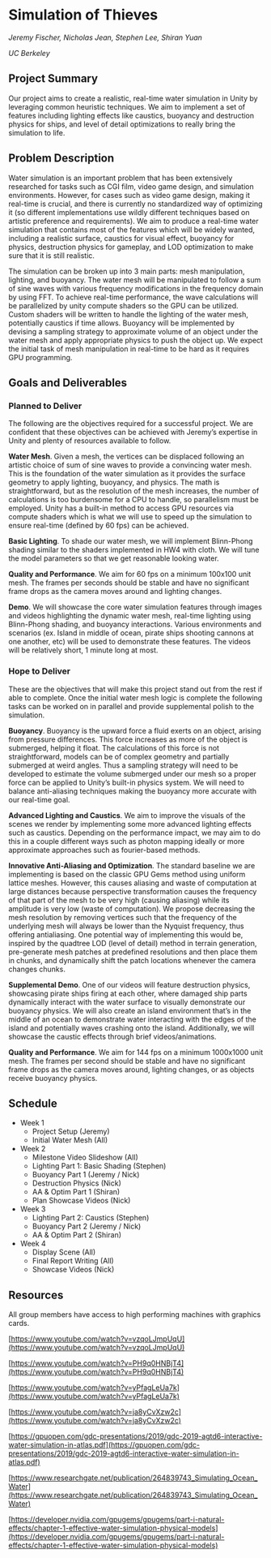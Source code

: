 # Simulation of Thieves

_Jeremy Fischer, Nicholas Jean, Stephen Lee, Shiran Yuan_

_UC Berkeley_

## Project Summary

Our project aims to create a realistic, real-time water simulation in Unity by leveraging common heuristic techniques. We aim to implement a set of features including lighting effects like caustics, buoyancy and destruction physics for ships, and level of detail optimizations to really bring the simulation to life.

## Problem Description

Water simulation is an important problem that has been extensively researched for tasks such as CGI film, video game design, and simulation environments. However, for cases such as video game design, making it real-time is crucial, and there is currently no standardized way of optimizing it (so different implementations use wildly different techniques based on artistic preference and requirements). We aim to produce a real-time water simulation that contains most of the features which will be widely wanted, including a realistic surface, caustics for visual effect, buoyancy for physics, destruction physics for gameplay, and LOD optimization to make sure that it is still realistic. 

The simulation can be broken up into 3 main parts: mesh manipulation, lighting, and buoyancy. The water mesh will be manipulated to follow a sum of sine waves with various frequency modifications in the frequency domain by using FFT. To achieve real-time performance, the wave calculations will be parallelized by unity compute shaders so the GPU can be utilized. Custom shaders will be written to handle the lighting of the water mesh, potentially caustics if time allows. Buoyancy will be implemented by devising a sampling strategy to approximate volume of an object under the water mesh and apply appropriate physics to push the object up.
We expect the initial task of mesh manipulation in real-time to be hard as it requires GPU programming. 

## Goals and Deliverables

### Planned to Deliver

The following are the objectives required for a successful project. We are confident that these objectives can be achieved with Jeremy’s expertise in Unity and plenty of resources available to follow.

__Water Mesh__. Given a mesh, the vertices can be displaced following an artistic choice of sum of sine waves to provide a convincing water mesh. This is the foundation of the water simulation as it provides the surface geometry to apply lighting, buoyancy, and physics. The math is straightforward, but as the resolution of the mesh increases, the number of calculations is too burdensome for a CPU to handle, so parallelism must be employed. Unity has a built-in method to access GPU resources via compute shaders which is what we will use to speed up the simulation to ensure real-time (defined by 60 fps) can be achieved.

__Basic Lighting__. To shade our water mesh, we will implement Blinn-Phong shading similar to the shaders implemented in HW4 with cloth. We will tune the model parameters so that we get reasonable looking water.

__Quality and Performance__. We aim for 60 fps on a minimum 100x100 unit mesh. The frames per seconds should be stable and have no significant frame drops as the camera moves around and lighting changes.

__Demo__. We will showcase the core water simulation features through images and videos highlighting the dynamic water mesh, real-time lighting using Blinn-Phong shading, and buoyancy interactions. Various environments and scenarios (ex. Island in middle of ocean, pirate ships shooting cannons at one another, etc) will be used to demonstrate these features. The videos will be relatively short, 1 minute long at most. 

### Hope to Deliver

These are the objectives that will make this project stand out from the rest if able to complete. Once the initial water mesh logic is complete the following tasks can be worked on in parallel and provide supplemental polish to the simulation.

__Buoyancy__. Buoyancy is the upward force a fluid exerts on an object, arising from pressure differences. This force increases as more of the object is submerged, helping it float. The calculations of this force is not straightforward, models can be of complex geometry and partially submerged at weird angles. Thus a sampling strategy will need to be developed to estimate the volume submerged under our mesh so a proper force can be applied to Unity’s built-in physics system. We will need to balance anti-aliasing techniques making the buoyancy more accurate with our real-time goal.

__Advanced Lighting and Caustics__. We aim to improve the visuals of the scenes we render by implementing some more advanced lighting effects such as caustics. Depending on the performance impact, we may aim to do this in a couple different ways such as photon mapping ideally or more approximate approaches such as fourier-based methods.

__Innovative Anti-Aliasing and Optimization__. The standard baseline we are implementing is based on the classic GPU Gems method using uniform lattice meshes. However, this causes aliasing and waste of computation at large distances because perspective transformation causes the frequency of that part of the mesh to be very high (causing aliasing) while its amplitude is very low (waste of computation). We propose decreasing the mesh resolution by removing vertices such that the frequency of the underlying mesh will always be lower than the Nyquist frequency, thus offering antialiasing. One potential way of implementing this would be, inspired by the quadtree LOD (level of detail) method in terrain generation, pre-generate mesh patches at predefined resolutions and then place them in chunks, and dynamically shift the patch locations whenever the camera changes chunks.

__Supplemental Demo__. One of our videos will feature destruction physics, showcasing pirate ships firing at each other, where damaged ship parts dynamically interact with the water surface to visually demonstrate our buoyancy physics. We will also create an island environment that’s in the middle of an ocean to demonstrate water interacting with the edges of the island and potentially waves crashing onto the island. Additionally, we will showcase the caustic effects through brief videos/animations.

__Quality and Performance__. We aim for 144 fps on a minimum 1000x1000 unit mesh. The frames per second should be stable and have no significant frame drops as the camera moves around, lighting changes, or as objects receive buoyancy physics.

## Schedule

- Week 1
  - Project Setup (Jeremy)
  - Initial Water Mesh (All)
- Week 2
  - Milestone Video Slideshow (All)
  - Lighting Part 1: Basic Shading (Stephen)
  - Buoyancy Part 1 (Jeremy / Nick)
  - Destruction Physics (Nick)
  - AA & Optim Part 1 (Shiran)
  - Plan Showcase Videos (Nick)
- Week 3
  - Lighting Part 2: Caustics (Stephen)
  - Buoyancy Part 2 (Jeremy / Nick)
  - AA & Optim Part 2 (Shiran)
- Week 4
  - Display Scene (All)
  - Final Report Writing (All)
  - Showcase Videos (Nick)

## Resources

All group members have access to high performing machines with graphics cards.

[https://www.youtube.com/watch?v=vzqoLJmpUqU](https://www.youtube.com/watch?v=vzqoLJmpUqU)

[https://www.youtube.com/watch?v=PH9q0HNBjT4](https://www.youtube.com/watch?v=PH9q0HNBjT4)

[https://www.youtube.com/watch?v=yPfagLeUa7k](https://www.youtube.com/watch?v=yPfagLeUa7k)

[https://www.youtube.com/watch?v=ja8yCvXzw2c](https://www.youtube.com/watch?v=ja8yCvXzw2c)

[https://gpuopen.com/gdc-presentations/2019/gdc-2019-agtd6-interactive-water-simulation-in-atlas.pdf](https://gpuopen.com/gdc-presentations/2019/gdc-2019-agtd6-interactive-water-simulation-in-atlas.pdf)

[https://www.researchgate.net/publication/264839743_Simulating_Ocean_Water](https://www.researchgate.net/publication/264839743_Simulating_Ocean_Water)

[https://developer.nvidia.com/gpugems/gpugems/part-i-natural-effects/chapter-1-effective-water-simulation-physical-models](https://developer.nvidia.com/gpugems/gpugems/part-i-natural-effects/chapter-1-effective-water-simulation-physical-models)

